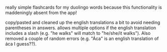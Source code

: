 really simple flashcards for my duolingo words because this functionality is maddeningly absent from the app!

copy/pasted and cleaned up the english translations a bit to avoid needing parentheses in answers. allows multiple options if the english translation includes a slash (e.g. "he walks" will match to "he/she/it walks"). Also removed a couple of random errors (e.g. "Áca" is an english translation of áca I guess??).
